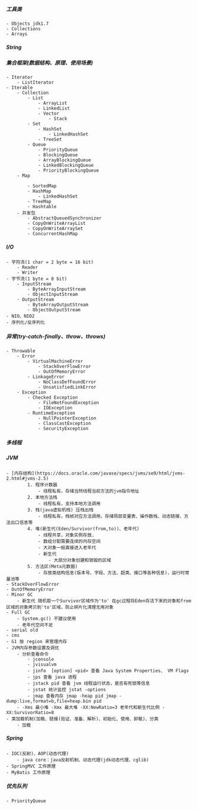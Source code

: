 ##### 工具类
    - Objects jdk1.7 
    - Collections
    - Arrays
##### String

##### 集合框架(数据结构、原理、使用场景)

    - Iterator
        - ListIterator
    - Iterable
        - Collection
            - List
                - ArrayList
                - LinkedList
                - Vector
                    - Stack
            - Set
                - HashSet
                    - LinkedHashSet
                - TreeSet
            - Queue
                - PriorityQueue
                - BlockingQueue
                - ArrayBlockingQueue
                - LinkedBlockingQueue
                - PriorityBlockingQueue
        - Map
        
            - SortedMap
            - HashMap
                - LinkedHashSet
            - TreeMap
            - Hashtable
        - 并发包
            - AbstractQueuedSynchronizer
            - CopyOnWriteArrayList
            - CopyOnWriteArraySet
            - ConcurrentHashMap
##### I/O

    - 字符流(1 char = 2 byte = 16 bit)
        - Reader
        - Writer
    - 字节流(1 byte = 8 bit)
        - InputStream
            - ByteArrayInputStream
            - ObjectInputStream
        - OutputStream
            - ByteArrayOutputStream
            - ObjectOutputStream
    - NIO、NIO2
    - 序列化/反序列化
##### 异常(try-catch-finally、throw、throws)
    - Throwable
        - Error
            - VirtualMachineError
                - StackOverFlowError
                - OutOfMemoryError
            - LinkageError
                - NoClassDefFoundError
                - UnsatisfiedLinkError
        - Exception
            - Checked Exception
                - FileNotFoundException
                - IOException
            - RuntimeException
                - NullPointerException
                - ClassCastException
                - SecurityException
##### 多线程
##### JVM
    - [内存结构](https://docs.oracle.com/javase/specs/jvms/se9/html/jvms-2.html#jvms-2.5)
            1. 程序计数器
                - 线程私有，存储当然线程当前方法的jvm指令地址
            2. 本地方法栈
                - 线程私有，支持本地方法调用
            3. 栈(java虚拟机栈) 压栈出栈
                - 线程私有，栈帧对应方法调用，存储局部变量表、操作数栈、动态链接、方法出口信息等
            4. 堆(新生代(Eden/Survivor(from,to))、老年代)
                - 线程共享，对象实例存放.
                - 数组分配需要连续的内存空间
                - 大对象一般直接进入老年代
                - 新生代
                    - 大部分对象创建和销毁的区域 
            5. 方法区(Meta元数据)
                - 存放类结构信息(版本号、字段、方法、超类、接口等各种信息)，运行时常量池等
    - StackOverFlowError
    - OutOfMemoryError  
    - Minor GC
        - 新生代 随机取一个Survivor区域作为'to' 在gc过程将Eden存活下来的对象和from区域的对象拷贝到'to'区域，防止碎片化清理无用对象
    - Full GC
        - System.gc() 不建议使用
        - 老年代空间不足
    - serial old
    - cms
    - G1 按 region 来管理内存
    - JVM内存参数设置及调优
        - 分析查看命令
            - jconsole 
            - jvisualvm
            - jinfo  [option] <pid> 查看 Java System Properties、 VM Flags
            - jps 查看 java 进程
            - jstack pid 查看 jvm 线程运行状态，是否有死锁等信息
            - jstat 统计监控 jstat -options 
            - jmap 查看内存 jmap -heap pid jmap -dump:live,format=b,file=heap.bin pid
        - -Xms 最小堆 -Xmx 最大堆 -XX:NewRatio=3 老年代和新生代比例 -XX:SurvivorRatio=8
    - 类加载机制(加载、链接(验证、准备、解析)、初始化、使用、卸载)、分类
        - 加载 
##### Spring
    - IOC(反射)、AOP(动态代理)
        - java core：java反射机制、动态代理(jdk动态代理、cglib)
    - SpringMVC 工作原理
    - MyBatis 工作原理
    
##### 优先队列
    - PriorityQueue